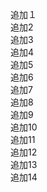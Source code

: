 追加１<br>
追加2<br>
追加3<br>
追加4<br>
追加5<br>
追加6<br>
追加7<br>
追加8<br>
追加9<br>
追加10<br>
追加11<br>
追加12<br>
追加13<br>
追加14<br>
